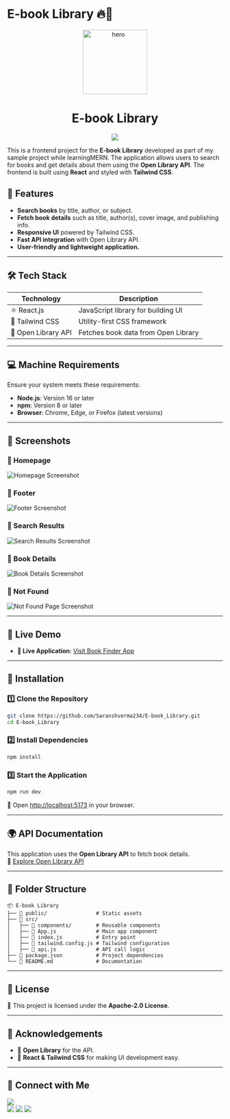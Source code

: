 # E-book Library 🔥🚀



<div align="center">
	<a href="https://github.com/ChinmayKaitade/"><img src="./logo.jpg" alt="hero" width="150px"/></a>
	<h1>E-book Library</h1>
    <img src="https://img.shields.io/badge/Book%20Finder%20App-React%20%7C%20Tailwind%20CSS%20%7C%20Open%20Library%20API-blueviolet?style=for-the-badge&logo=react" />
	
</div>

This is a frontend project for the **E-book Library** developed as part of my sample project while learningMERN. The application allows users to search for books and get details about them using the **Open Library API**. The frontend is built using **React** and styled with **Tailwind CSS**.

## 🚀 Features

- **Search books** by title, author, or subject.
- **Fetch book details** such as title, author(s), cover image, and publishing info.
- **Responsive UI** powered by Tailwind CSS.
- **Fast API integration** with Open Library API.
- **User-friendly and lightweight application.**

---

## 🛠️ Tech Stack

| Technology          | Description                         |
| ------------------- | ----------------------------------- |
| ⚛️ React.js         | JavaScript library for building UI  |
| 🎨 Tailwind CSS     | Utility-first CSS framework         |
| 📡 Open Library API | Fetches book data from Open Library |

---

## 💻 Machine Requirements

Ensure your system meets these requirements:

- **Node.js**: Version 16 or later
- **npm**: Version 8 or later
- **Browser**: Chrome, Edge, or Firefox (latest versions)

---

## 📸 Screenshots

### 🌟 Homepage

![Homepage Screenshot](./public/output/Header.png)

### 🌟 Footer

![Footer Screenshot](./public/output/Footer.png)

### 🌟 Search Results

![Search Results Screenshot](./public/output/BookList.png)

### 🌟 Book Details

![Book Details Screenshot](./public/output/BookDetails.png)

### 🌟 Not Found

![Not Found Page Screenshot](./public/output/NotFound.png)

---

## 🎥 Live Demo 

- **🔗 Live Application**: [Visit Book Finder App](https://e-book-library-gilt.vercel.app/)

---


## 📌 Installation

### 1️⃣ Clone the Repository

```bash
git clone https://github.com/Saranshverma234/E-book_Library.git
cd E-book_Library
```

### 2️⃣ Install Dependencies

```bash
npm install
```

### 3️⃣ Start the Application

```bash
npm run dev
```

🚀 Open [http://localhost:5173](http://localhost:5173) in your browser.

---

## 🌍 API Documentation

This application uses the **Open Library API** to fetch book details.  
📖 [Explore Open Library API](https://openlibrary.org/developers)

---

## 📂 Folder Structure

```
📦 E-book Library
├── 📂 public/                # Static assets
├── 📂 src/
│   ├── 📂 components/        # Reusable components
│   ├── 📄 App.js             # Main app component
│   ├── 📄 index.js           # Entry point
│   ├── 📄 tailwind.config.js # Tailwind configuration
│   ├── 📄 api.js             # API call logic
├── 📄 package.json           # Project dependencies
└── 📄 README.md              # Documentation
```

---

## 📜 License

📝 This project is licensed under the **Apache-2.0 License**.

---

## 🙌 Acknowledgements

- 📖 **Open Library** for the API.
- 💙 **React & Tailwind CSS** for making UI development easy.

---

## 🔗 Connect with Me

<p>

<a href="https://www.linkedin.com/in/saransh-verma-4009752b7" target="_blank"><img src="https://img.shields.io/badge/LinkedIn-0077B5?style=for-the-badge&logo=linkedin&logoColor=white"/></a>  
<a href="https://github.com/Saranshverma234" target="_blank"><img src="https://img.shields.io/badge/GitHub-181717?style=for-the-badge&logo=github&logoColor=white"/></a>
<a href="https://www.instagram.com/_____.skv._____" target="_blank"><img src="https://img.shields.io/badge/Instagram-E4405F?style=for-the-badge&logo=instagram&logoColor=white"/></a>
<a href="https://www.facebook.com/" target="_blank"><img src="https://img.shields.io/badge/Facebook-1877F2?style=for-the-badge&logo=facebook&logoColor=white"/></a>

</p>
